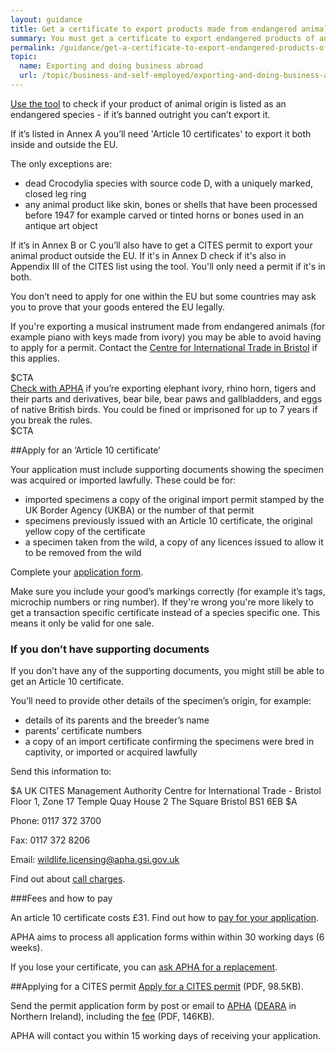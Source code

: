 ```yaml
---
layout: guidance
title: Get a certificate to export products made from endangered animals 
summary: You must get a certificate to export endangered products of animal origin
permalink: /guidance/get-a-certificate-to-export-endangered-products-of-animal-origin.html
topic:
  name: Exporting and doing business abroad
  url: /topic/business-and-self-employed/exporting-and-doing-business-abroad.html
---
```


[Use the tool](http://www.speciesplus.net/) to check if your product of animal origin is listed as an endangered species - if it’s banned outright you can’t export it.

If it’s listed in Annex A you’ll need  'Article 10 certificates' to export it both inside and outside the EU.

The only exceptions are:

* dead Crocodylia species with source code D, with a uniquely marked, closed leg ring
* any animal product like skin, bones or shells that have been processed before 1947 for example carved or tinted horns or bones used in an antique art object 

If it’s in Annex B or C you’ll also have to get a CITES permit to export your animal product outside the EU. If it's in Annex D check if it's also in Appendix III of the CITES list using the tool. You'll only need a permit if it's in both.

You don’t need to apply for one within the EU but some countries may ask you to prove that your goods entered the EU legally.

If you're exporting a musical instrument made from endangered animals (for example piano with keys made from ivory) you may be able to avoid having to apply for a permit. Contact the [Centre for International Trade in Bristol](https://www.gov.uk/government/organisations/animal-and-plant-health-agency/about/access-and-opening#specialist-service-centres-ssc) if this applies.

$CTA  
[Check with APHA](https://www.gov.uk/government/organisations/animal-and-plant-health-agency/about/access-and-opening#centre-for-international-trade-bristol) if you’re exporting elephant ivory, rhino horn, tigers and their parts and derivatives, bear bile, bear paws and gallbladders, and eggs of native British birds. You could be fined or imprisoned for up to 7 years if you break the rules.  
$CTA

##Apply for an ‘Article 10 certificate’

Your application must include supporting documents showing the specimen was acquired or imported lawfully. These could be for:


* imported specimens a copy of the original import permit stamped by the UK Border Agency (UKBA) or the number of that permit 
* specimens previously issued with an Article 10 certificate, the original yellow copy of the certificate
* a specimen taken from the wild, a copy of any licences issued to allow it to be removed from the wild

Complete your [application form](https://www.gov.uk/government/publications/endangered-species-application-for-commercial-use). 

Make sure you include your good’s markings correctly (for example it’s tags, microchip numbers or ring number). If they're wrong you're more likely to get a transaction specific certificate instead of a species specific one. This means it only be valid for one sale.

### If you don’t have supporting documents

If you don’t have any of the supporting documents, you might still be able to get an Article 10 certificate. 

You’ll need to provide other details of the specimen’s origin, for example:

* details of its parents and the breeder’s name
* parents’ certificate numbers
* a copy of an import certificate confirming the specimens were bred in captivity, or imported or acquired lawfully

Send this information to:

$A
UK CITES Management Authority
Centre for International Trade - Bristol
Floor 1, Zone 17 
Temple Quay House 
2 The Square 
Bristol 
BS1 6EB
$A

Phone: 0117 372 3700

Fax: 0117 372 8206 

Email: <wildlife.licensing@apha.gsi.gov.uk>

Find out about [call charges](https://www.gov.uk/call-charges).

###Fees and how to pay

An article 10 certificate costs £31. Find out how to [pay for your application](https://www.gov.uk/guidance/controlled-species-fees-and-how-to-pay#how-to-pay).

APHA aims to process all application forms within within 30 working days (6 weeks). 

If you lose your certificate, you can [ask APHA for a replacement](http://www.gov.uk/guidance/replace-a-lost-stolen-or-incorrect-document-for-a-controlled-species).

##Applying for a CITES permit
[Apply for a CITES permit](https://www.gov.uk/government/uploads/system/uploads/attachment_data/file/423417/form-fed0172.pdf) (PDF, 98.5KB).

Send the permit application form by post or email to [APHA](https://govuk-import-export.herokuapp.com/guidance/get-a-licence-to-export-circus-endangered-research-animals.html#contacts) ([DEARA](https://www.dardni.gov.uk/contact) in Northern Ireland), including the [fee](https://www.gov.uk/government/uploads/system/uploads/attachment_data/file/355264/cites-ag-ct-01.pdf) (PDF, 146KB).



APHA will contact you within 15 working days of receiving your application.

